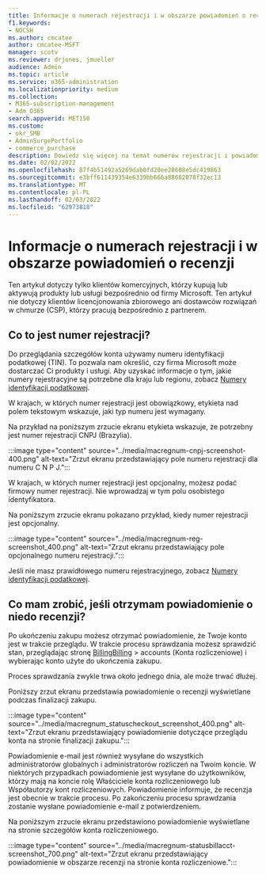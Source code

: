 ```yaml
---
title: Informacje o numerach rejestracji i w obszarze powiadomień o recenzji
f1.keywords:
- NOCSH
ms.author: cmcatee
author: cmcatee-MSFT
manager: scotv
ms.reviewer: drjones, jmueller
audience: Admin
ms.topic: article
ms.service: o365-administration
ms.localizationpriority: medium
ms.collection:
- M365-subscription-management
- Adm_O365
search.appverid: MET150
ms.custom:
- okr_SMB
- AdminSurgePortfolio
- commerce_purchase
description: Dowiedz się więcej na temat numerów rejestracji i powiadomień w trakcie przeglądania podczas zakupu produktów lub usług firmy Microsoft.
ms.date: 02/02/2022
ms.openlocfilehash: 87f4b51492a5269dab0fd20ee28608e5dc419863
ms.sourcegitcommit: e3bff611439354e6339bb666a88682078f32ec13
ms.translationtype: MT
ms.contentlocale: pl-PL
ms.lasthandoff: 02/03/2022
ms.locfileid: "62973818"
---
```

# <a name="about-registration-numbers-and-under-review-notifications"></a>Informacje o numerach rejestracji i w obszarze powiadomień o recenzji

Ten artykuł dotyczy tylko klientów komercyjnych, którzy kupują lub aktywują produkty lub usługi bezpośrednio od firmy Microsoft. Ten artykuł nie dotyczy klientów licencjonowania zbiorowego ani dostawców rozwiązań w chmurze (CSP), którzy pracują bezpośrednio z partnerem.

## <a name="what-is-a-registration-number"></a>Co to jest numer rejestracji?  

Do przeglądania szczegółów konta używamy numeru identyfikacji podatkowej (TIN). To pozwala nam określić, czy firma Microsoft może dostarczać Ci produkty i usługi. Aby uzyskać informacje o tym, jakie numery rejestracyjne są potrzebne dla kraju lub regionu, zobacz [Numery identyfikacji podatkowej](https://www.oecd.org/tax/automatic-exchange/crs-implementation-and-assistance/tax-identification-numbers/).

W krajach, w których numer rejestracji jest obowiązkowy, etykieta nad polem tekstowym wskazuje, jaki typ numeru jest wymagany.

Na przykład na poniższym zrzucie ekranu etykieta wskazuje, że potrzebny jest numer rejestracji CNPJ (Brazylia).

:::image type="content" source="../media/macregnum-cnpj-screenshot-400.png" alt-text="Zrzut ekranu przedstawiający pole numeru rejestracji dla numeru C N P J.":::

W krajach, w których numer rejestracji jest opcjonalny, możesz podać firmowy numer rejestracji. Nie wprowadzaj w tym polu osobistego identyfikatora.

Na poniższym zrzucie ekranu pokazano przykład, kiedy numer rejestracji jest opcjonalny.

:::image type="content" source="../media/macregnum-reg-screenshot_400.png" alt-text="Zrzut ekranu przedstawiający pole opcjonalnego numeru rejestracji.":::

Jeśli nie masz prawidłowego numeru rejestracyjnego, zobacz [Numery identyfikacji podatkowej](https://www.oecd.org/tax/automatic-exchange/crs-implementation-and-assistance/tax-identification-numbers/).

## <a name="what-should-i-do-if-i-get-an-under-review-notification"></a>Co mam zrobić, jeśli otrzymam powiadomienie o niedo recenzji?  

Po ukończeniu zakupu możesz otrzymać powiadomienie, że Twoje konto jest w trakcie przeglądu. W trakcie procesu sprawdzania możesz sprawdzić stan, przeglądając stronę <a href="https://go.microsoft.com/fwlink/p/?linkid=2084771" target="_blank">BillingBilling</a>  >  accounts (Konta rozliczeniowe) i wybierając konto użyte do ukończenia zakupu.

Proces sprawdzania zwykle trwa około jednego dnia, ale może trwać dłużej.

Poniższy zrzut ekranu przedstawia powiadomienie o recenzji wyświetlane podczas finalizacji zakupu.

:::image type="content" source="../media/macregnum_statuscheckout_screenshot_400.png" alt-text="Zrzut ekranu przedstawiający powiadomienie dotyczące przeglądu konta na stronie finalizacji zakupu.":::

Powiadomienie e-mail jest również wysyłane do wszystkich administratorów globalnych i administratorów rozliczeń na Twoim koncie. W niektórych przypadkach powiadomienie jest wysyłane do użytkowników, którzy mają na koncie rolę Właściciele konta rozliczeniowego lub Współautorzy kont rozliczeniowych. Powiadomienie informuje, że recenzja jest obecnie w trakcie procesu. Po zakończeniu procesu sprawdzania zostanie wysłane powiadomienie e-mail z potwierdzeniem.

Na poniższym zrzucie ekranu przedstawiono powiadomienie wyświetlane na stronie szczegółów konta rozliczeniowego.

:::image type="content" source="../media/macregnum-statusbillacct-screenshot_700.png" alt-text="Zrzut ekranu przedstawiający powiadomienie w obszarze recenzji na stronie konta rozliczeniowe.":::
